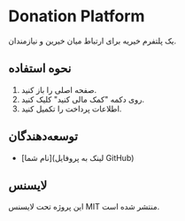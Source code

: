 # Donation Platform

یک پلتفرم خیریه برای ارتباط میان خیرین و نیازمندان.

## نحوه استفاده

1. صفحه اصلی را باز کنید.
2. روی دکمه "کمک مالی کنید" کلیک کنید.
3. اطلاعات پرداخت را تکمیل کنید.

## توسعه‌دهندگان

- [نام شما](لینک به پروفایل GitHub)

## لایسنس
این پروژه تحت لایسنس MIT منتشر شده است.
